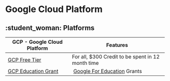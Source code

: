 # Google Cloud Platform


## :student_woman: Platforms

| GCP - Google Cloud Platform                         | Features                                                         |
|-----------------------------------------------------|------------------------------------------------------------------|
| [GCP Free Tier](https://cloud.google.com/free)      | For all, $300 Credit to be spent in 12 month time                |
| [GCP Education Grant](https://cloud.google.com/edu) | [Google For Education](https://edu.google.com/programs) Grants   |



